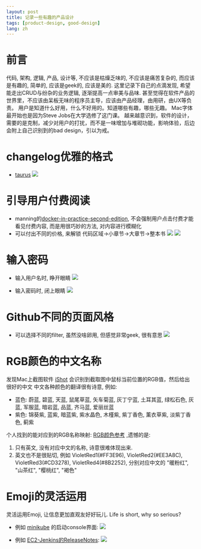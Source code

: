 ```yaml
---
layout: post
title: 记录一些有趣的产品设计
tags: [product-design, good-design]
lang: zh
---
```


# 前言
代码, 架构, 逻辑, 产品, 设计等, 不应该是枯燥乏味的, 不应该是痛苦复杂的, 而应该是有趣的, 简单的, 应该是geek的, 应该是美的.
这里记录下自己的点滴发现, 希望能走出CRUD与纷杂的业务逻辑, 逐渐提高一点审美与品味.
甚至觉得在软件产品的世界里，不应该由呆板无味的程序员主导，应该由产品经理，由用研，由UX等负责。
用户是知道什么好用，什么不好用的。知道哪些有趣，哪些无趣。
Mac字体最开始也是因为Steve Jobs在大学选修了这门课。
越来越意识到，软件的设计，需要的是克制，减少对用户的打扰，而不是一味增加与堆砌功能，影响体验，后边会附上自己识别到的bad design，引以为戒。
# changelog优雅的格式
- [taurus](https://gettaurus.org/docs/Changelog2020/#1-15-1sup-30-Oct-2020-sup)
![](https://davywalker-bucket.oss-cn-shanghai.aliyuncs.com/img/202208071142374.png)


# 引导用户付费阅读
- manning的[docker-in-practice-second-edition](https://livebook.manning.com/book/docker-in-practice-second-edition/chapter-4/13), 不会强制用户点击付费才能看见付费内容, 而是用很巧妙的方法, 对内容进行模糊化
- 可以付出不同的价格, 来解锁 代码区域->小章节->大章节->整本书
![](https://davywalker-bucket.oss-cn-shanghai.aliyuncs.com/img/202208071143420.png)
![](https://davywalker-bucket.oss-cn-shanghai.aliyuncs.com/img/202208071143350.png)

# 输入密码
- 输入用户名时, 睁开眼睛
![](https://davywalker-bucket.oss-cn-shanghai.aliyuncs.com/img/202208071144071.png)


- 输入密码时, 闭上眼睛
![](https://davywalker-bucket.oss-cn-shanghai.aliyuncs.com/img/202208071144365.png)

# Github不同的页面风格
- 可以选择不同的filter, 虽然没啥卵用, 但感觉非常geek, 很有意思
![](https://davywalker-bucket.oss-cn-shanghai.aliyuncs.com/img/202208071145971.png)

# RGB颜色的中文名称
发现Mac上截图软件 [iShot](https://apps.apple.com/us/app/ishot-screenshot-recording-ocr/id1485844094?mt=12) 会识别到截取图中鼠标当前位置的RGB值，然后给出很好的中文
中文各种颜色的翻译很有诗意, 例如:   
- 蓝色: 蔚蓝, 碧蓝, 天蓝, 鼠尾草蓝, 矢车菊蓝, 灰丁宁蓝, 土耳其蓝, 绿松石色, 灰蓝, 军服蓝, 暗岩蓝, 品蓝, 齐马蓝, 爱丽丝蓝
- 紫色: 锦葵紫, 蓝紫, 暗蓝紫, 紫水晶色, 木槿紫, 紫丁香色, 薰衣草紫, 淡紫丁香色, 蓟紫

个人找到的能对应到的RGB名称映射: [RGB颜色参考](https://www.sojson.com/rgb.html) ,遗憾的是:
1. 只有英文, 没有对应中文的名称, 诗意很难体现出来.  
2. 英文也不是很贴切, 例如 VioletRed1(#FF3E96), VioletRed2(#EE3A8C), VioletRed3(#CD3278), VioletRed4(#8B2252), 分别对应中文的 "暖粉红", "山茶红", "樱桃红", "褐色"

# Emoji的灵活运用
灵活运用Emoji, 让信息更加直观友好好玩儿. Life is short, why so serious?

- 例如 [minikube](https://minikube.sigs.k8s.io/docs/start/) 的启动console界面: 
![](https://davywalker-bucket.oss-cn-shanghai.aliyuncs.com/img/202211012118263.png)

- 例如 [EC2-Jenkins的ReleaseNotes](https://github.com/jenkinsci/ec2-plugin/releases): 
![](https://davywalker-bucket.oss-cn-shanghai.aliyuncs.com/img/202211012117440.png)

